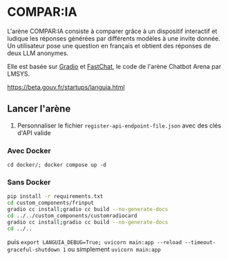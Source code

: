 # COMPAR:IA

L'arène COMPAR:IA consiste à comparer grâce à un dispositif interactif et ludique les réponses générées par différents modèles à une invite donnée. Un utilisateur pose une question en français et obtient des réponses de deux LLM anonymes.

Elle est basée sur [Gradio](https://www.gradio.app/) et [FastChat](https://github.com/lm-sys/FastChat/), le code de l'arène Chatbot Arena par LMSYS.

<https://beta.gouv.fr/startups/languia.html>

## Lancer l'arène

1. Personnaliser le fichier `register-api-endpoint-file.json` avec des clés d'API valide

### Avec Docker

`cd docker/; docker compose up -d`

### Sans Docker

```bash
pip install -r requirements.txt
cd custom_components/frinput
gradio cc install;gradio cc build --no-generate-docs
cd ../../custom_components/customradiocard
gradio cc install;gradio cc build --no-generate-docs
cd ../..
```
puis `export LANGUIA_DEBUG=True; uvicorn main:app --reload --timeout-graceful-shutdown 1` ou simplement `uvicorn main:app`
